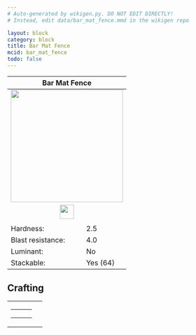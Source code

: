 ```yaml
---
# Auto-generated by wikigen.py. DO NOT EDIT DIRECTLY!
# Instead, edit data/bar_mat_fence.mmd in the wikigen repo

layout: block
category: block
title: Bar Mat Fence
mcid: bar_mat_fence
todo: false
---
```


<table class="block-info"><thead><tr>
<th colspan=2>Bar Mat Fence</th>
</tr></thead><tbody><tr>
<tr><td colspan=2 style="text-align:center"><img src="/allotment/img/textures/allotment/bar_mat_fence.png" width="256" height="256" alt="" class="preview-icon"></td></tr>
<tr><td colspan=2 style="text-align:center"><img src="/allotment/img/inventory_textures/allotment/bar_mat_fence.png" width="32" height="32" alt="" class="inventory-icon"></td></tr>
<tr><td colspan=2 style="text-align:center"><span class="tool-info tool-pickaxe tool-level-0" title="Breaks faster with a Pickaxe"></span></td></tr>
<tr><td>Hardness:</td><td>2.5</td></tr>
<tr><td>Blast resistance:</td><td>4.0</td></tr>
<tr><td>Luminant:</td><td>No</td></tr>
<tr><td>Stackable:</td><td>Yes (64)</td></tr>
</tr></tbody></table>

## Crafting

<table class="crafting-recipe crafting-shaped"><tbody><tr>
<td><table class="crafting-grid"><tbody>
<tr>
<td>
<span title="Iron Ingot" class="item item-minecraft:iron_ingot item-type-item" style="background-image:url(&quot;/allotment/img/inventory_textures/minecraft/iron_ingot.png&quot;)"></span>
</td>
<td>
<span title="Iron Bars" class="item item-minecraft:iron_bars item-type-item" style="background-image:url(&quot;/allotment/img/inventory_textures/minecraft/iron_bars.png&quot;)"></span>
</td>
<td>
<span title="Iron Ingot" class="item item-minecraft:iron_ingot item-type-item" style="background-image:url(&quot;/allotment/img/inventory_textures/minecraft/iron_ingot.png&quot;)"></span>
</td>
</tr>
<tr>
<td>
<span title="Iron Ingot" class="item item-minecraft:iron_ingot item-type-item" style="background-image:url(&quot;/allotment/img/inventory_textures/minecraft/iron_ingot.png&quot;)"></span>
</td>
<td>
<span title="Iron Bars" class="item item-minecraft:iron_bars item-type-item" style="background-image:url(&quot;/allotment/img/inventory_textures/minecraft/iron_bars.png&quot;)"></span>
</td>
<td>
<span title="Iron Ingot" class="item item-minecraft:iron_ingot item-type-item" style="background-image:url(&quot;/allotment/img/inventory_textures/minecraft/iron_ingot.png&quot;)"></span>
</td>
</tr>
<tr>
<td>
<span class="item item-empty-space"></span>
</td>
<td>
<span class="item item-empty-space"></span>
</td>
<td>
<span class="item item-empty-space"></span>
</td>
</tr>
</tbody></table></td>
<td class="result">
<div class="result-inner">
<div class="result-slot">
<span title="Bar Mat Fence" class="item item-allotment:bar_mat_fence" style="background-image:url(&quot;/allotment/img/inventory_textures/allotment/bar_mat_fence.png&quot;)"></span>
</div>
</div>
</td>
</tr></tbody></table>